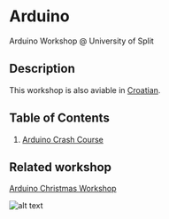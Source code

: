 # Arduino
Arduino Workshop @ University of Split

## Description
This workshop is also aviable in [Croatian](https://github.com/marinmaslov/arduino-workshop/tree/cro).

## Table of Contents
1.  [Arduino Crash Course](https://github.com/marinmaslov/arduino-workshop/tree/master/crash-course)

## Related workshop
[Arduino Christmas Workshop](/)

![alt text](https://static.tumblr.com/e1vmzwc/Dcxpjpa0u/event.jpg)
